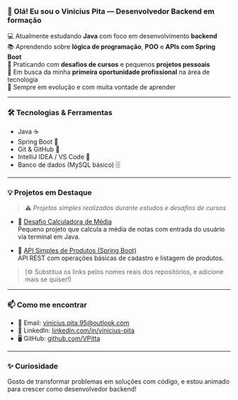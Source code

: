 ### 👋 Olá! Eu sou o Vinicius Pita — Desenvolvedor Backend em formação

💻 Atualmente estudando **Java** com foco em desenvolvimento **backend**  
📚 Aprendendo sobre **lógica de programação**, **POO** e **APIs com Spring Boot**  
🔧 Praticando com **desafios de cursos** e pequenos **projetos pessoais**  
🚀 Em busca da minha **primeira oportunidade profissional** na área de tecnologia  
🌱 Sempre em evolução e com muita vontade de aprender

---

### 🛠️ Tecnologias & Ferramentas

- Java ☕
- Spring Boot 🌱
- Git & GitHub 🔧
- IntelliJ IDEA / VS Code 🧠
- Banco de dados (MySQL básico) 🗄️

---

### 💡 Projetos em Destaque

> ⚠️ *Projetos simples realizados durante estudos e desafios de cursos*

- 📌 [Desafio Calculadora de Média](https://github.com/VPitta/nome-do-projeto)  
  Pequeno projeto que calcula a média de notas com entrada do usuário via terminal em Java.

- 📌 [API Simples de Produtos (Spring Boot)](https://github.com/VPitta/nome-do-projeto)  
  API REST com operações básicas de cadastro e listagem de produtos.

> (⚙️ Substitua os links pelos nomes reais dos repositórios, e adicione mais se quiser!)

---

### 📫 Como me encontrar

- 📧 Email: vinicius.pita.95@outlook.com  
- 💼 LinkedIn: [linkedin.com/in/vinicius-pita](https://www.linkedin.com/in/vinicius-pita/)  
- 🖥️ GitHub: [github.com/VPitta](https://github.com/VPitta)

---

### ✨ Curiosidade

Gosto de transformar problemas em soluções com código, e estou animado para crescer como desenvolvedor backend!
